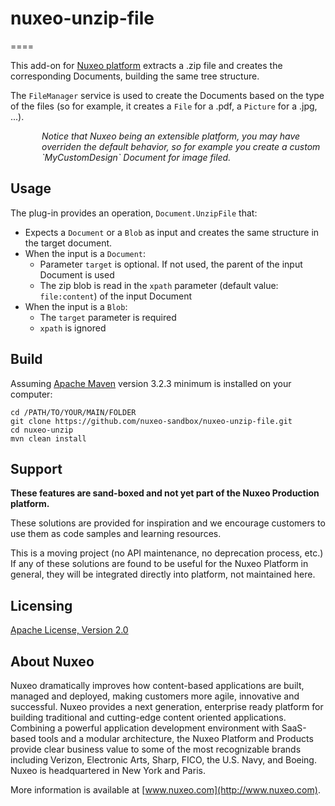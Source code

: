 # nuxeo-unzip-file
====

This add-on for [Nuxeo platform](http://www.nuxeo.com) extracts a .zip file and creates the corresponding Documents, building the same tree structure.

The `FileManager` service is used to create the Documents based on the type of the files (so for example, it creates a `File` for a .pdf, a `Picture` for a .jpg, ...).

<div style="margin-left: 50px; font-style: italic;">
Notice that Nuxeo being an extensible platform, you may have overriden the default behavior, so for example you create a custom `MyCustomDesign` Document for image filed.
</div>

## Usage
The plug-in provides an operation, `Document.UnzipFile` that:

* Expects a `Document` or a `Blob` as input and creates the same structure in the target document.
* When the input is a `Document`:
  * Parameter `target` is optional. If not used, the parent of the input Document is used
  * The zip blob is read in the `xpath` parameter (default value: `file:content`) of the input Document
* When the input is a `Blob`:
  * The `target` parameter is required
  * `xpath` is ignored



## Build

Assuming [Apache Maven](https://maven.apache.org) version 3.2.3 minimum is installed on your computer:

```
cd /PATH/TO/YOUR/MAIN/FOLDER
git clone https://github.com/nuxeo-sandbox/nuxeo-unzip-file.git
cd nuxeo-unzip
mvn clean install
```

## Support

**These features are sand-boxed and not yet part of the Nuxeo Production platform.**

These solutions are provided for inspiration and we encourage customers to use them as code samples and learning resources.

This is a moving project (no API maintenance, no deprecation process, etc.) If any of these solutions are found to be useful for the Nuxeo Platform in general, they will be integrated directly into platform, not maintained here.


## Licensing

[Apache License, Version 2.0](http://www.apache.org/licenses/LICENSE-2.0)


## About Nuxeo

Nuxeo dramatically improves how content-based applications are built, managed and deployed, making customers more agile, innovative and successful. Nuxeo provides a next generation, enterprise ready platform for building traditional and cutting-edge content oriented applications. Combining a powerful application development environment with SaaS-based tools and a modular architecture, the Nuxeo Platform and Products provide clear business value to some of the most recognizable brands including Verizon, Electronic Arts, Sharp, FICO, the U.S. Navy, and Boeing. Nuxeo is headquartered in New York and Paris.

More information is available at [www.nuxeo.com](http://www.nuxeo.com).
